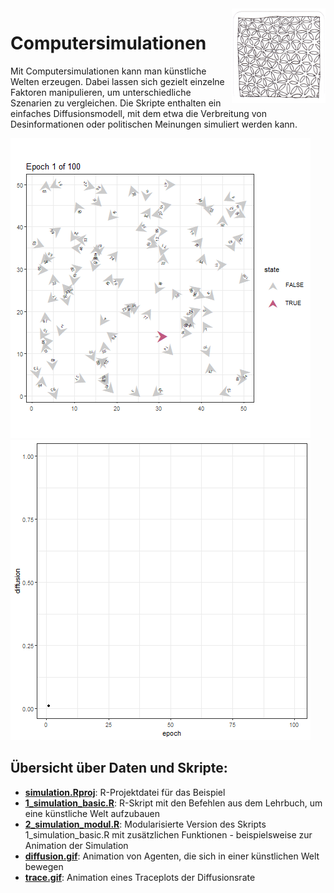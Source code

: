 <img src="chapter_11_zentangle.png" width="150" alt="Abbildung für Kapitel 11" align="right">

# Computersimulationen

Mit Computersimulationen kann man künstliche Welten erzeugen. Dabei lassen sich gezielt einzelne Faktoren manipulieren,
um unterschiedliche Szenarien zu vergleichen. Die Skripte enthalten ein einfaches Diffusionsmodell, mit dem etwa
die Verbreitung von Desinformationen oder politischen Meinungen simuliert werden kann.

![The diffusion model](diffusion.gif) ![The trace plot](trace.gif)


## Übersicht über Daten und Skripte:
- **[simulation.Rproj](simulation.Rproj)**: R-Projektdatei für das Beispiel
- **[1_simulation_basic.R](1_simulation_basic.R)**: R-Skript mit den Befehlen aus dem Lehrbuch, um eine künstliche Welt aufzubauen
- **[2_simulation_modul.R](2_simulation_modul.R)**: Modularisierte Version des Skripts 1_simulation_basic.R mit zusätzlichen Funktionen - beispielsweise zur Animation der Simulation
- **[diffusion.gif](diffusion.gif)**: Animation von Agenten, die sich in einer künstlichen Welt bewegen
- **[trace.gif](trace.gif)**: Animation eines Traceplots der Diffusionsrate
